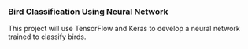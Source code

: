 ### Bird Classification Using Neural Network ###

This project will use TensorFlow and Keras to develop a neural network trained to classify birds.
